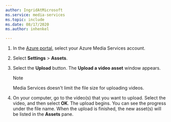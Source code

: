 ```yaml
---
author: IngridAtMicrosoft
ms.service: media-services 
ms.topic: include
ms.date: 08/17/2020
ms.author: inhenkel

---
```


<!-- ### Upload files with the Azure portal -->

1. In the [Azure portal](https://portal.azure.com/), select your Azure Media Services account.
1. Select **Settings** > **Assets**.
1. Select the **Upload** button. The **Upload a video asset** window appears.

   > [!NOTE]
   > Media Services doesn't limit the file size for uploading videos.

1. On your computer, go to the video(s) that you want to upload. Select the video, and then select **OK**.  The upload begins. You can see the progress under the file name.  When the upload is finished, the new asset(s) will be listed in the **Assets** pane.
